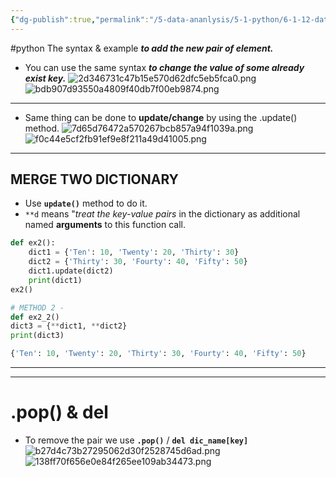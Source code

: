 ```yaml
---
{"dg-publish":true,"permalink":"/5-data-ananlysis/5-1-python/6-1-12-data-stuctures/dictionary/3-updating-python-dictionary/","noteIcon":""}
---
```


#python 
The syntax & example ***to add the new pair of element.***
- You can use the same syntax ***to change the value of some already exist key.***
![2d346731c47b15e570d62dfc5eb5fca0.png](/img/user/_resources/2d346731c47b15e570d62dfc5eb5fca0.png)
![bdb907d93550a4809f40db7f00eb9874.png](/img/user/_resources/bdb907d93550a4809f40db7f00eb9874.png)
***
- Same thing can be done to **update/change** by using the .update() method.
![7d65d76472a570267bcb857a94f1039a.png](/img/user/_resources/7d65d76472a570267bcb857a94f1039a.png)
![f0c44e5cf2fb91ef9e8f211a49d41005.png](/img/user/_resources/f0c44e5cf2fb91ef9e8f211a49d41005.png)
***
## MERGE TWO DICTIONARY
- Use **`update()`** method to do it.
- `**d` means "*treat the key-value pairs* in the dictionary as additional named **arguments** to this function call.
```Python 
def ex2():
    dict1 = {'Ten': 10, 'Twenty': 20, 'Thirty': 30}
    dict2 = {'Thirty': 30, 'Fourty': 40, 'Fifty': 50}
    dict1.update(dict2)
    print(dict1)
ex2()

# METHOD 2 - 
def ex2_2()
dict3 = {**dict1, **dict2} 
print(dict3)

```

```Python
{'Ten': 10, 'Twenty': 20, 'Thirty': 30, 'Fourty': 40, 'Fifty': 50}
```
***
***
# .pop() & del
- To remove the pair we use **`.pop()`** / **`del dic_name[key]`**
![b27d4c73b27295062d30f2528745d6ad.png](/img/user/_resources/b27d4c73b27295062d30f2528745d6ad.png)
![138ff70f656e0e84f265ee109ab34473.png](/img/user/_resources/138ff70f656e0e84f265ee109ab34473.png)
